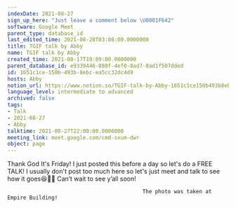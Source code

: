 ```yaml
---
indexDate: 2021-08-27
sign_up_here: "Just leave a comment below \U0001F642"
software: Google Meet
parent_type: database_id
last_edited_time: 2021-08-28T03:08:00.0000000
title: TGIF talk by Abby
name: TGIF talk by Abby
created_time: 2021-08-17T19:09:00.0000000
parent_database_id: e9339446-880f-4ef0-8ad7-8ad1f507dded
id: 1651c1ce-150b-493b-8ebc-ea5cc32dc4d9
hosts: Abby
notion_url: https://www.notion.so/TGIF-talk-by-Abby-1651c1ce150b493b8ebcea5cc32dc4d9
language_level: intermediate to advanced
archived: false
tags:
- Talk
- 2021-08-27
- Abby
talktime: 2021-08-27T22:00:00.0000000
meeting_link: meet.google.com/cmd-sxum-dwr
object: page
---
```




Thank God It's Friday! I just posted this before a day so let's do a FREE TALK!
I usually don't post too much here so let's just meet and talk to see how it goes😆👍🏻
Can’t wait to see y’all soon!



                                               The photo was taken at Empire Building!











